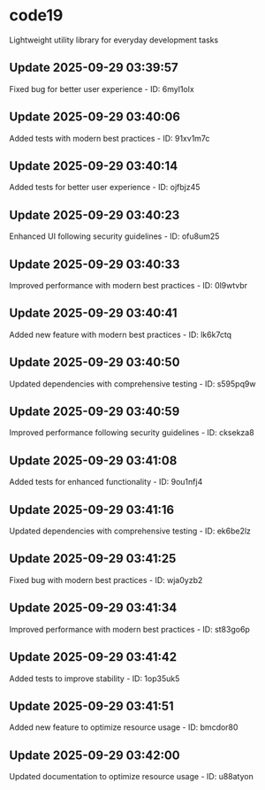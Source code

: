 # code19
Lightweight utility library for everyday development tasks

## Update 2025-09-29 03:39:57
Fixed bug for better user experience - ID: 6myl1olx


## Update 2025-09-29 03:40:06
Added tests with modern best practices - ID: 91xv1m7c


## Update 2025-09-29 03:40:14
Added tests for better user experience - ID: ojfbjz45


## Update 2025-09-29 03:40:23
Enhanced UI following security guidelines - ID: ofu8um25


## Update 2025-09-29 03:40:33
Improved performance with modern best practices - ID: 0l9wtvbr


## Update 2025-09-29 03:40:41
Added new feature with modern best practices - ID: lk6k7ctq


## Update 2025-09-29 03:40:50
Updated dependencies with comprehensive testing - ID: s595pq9w


## Update 2025-09-29 03:40:59
Improved performance following security guidelines - ID: cksekza8


## Update 2025-09-29 03:41:08
Added tests for enhanced functionality - ID: 9ou1nfj4


## Update 2025-09-29 03:41:16
Updated dependencies with comprehensive testing - ID: ek6be2lz


## Update 2025-09-29 03:41:25
Fixed bug with modern best practices - ID: wja0yzb2


## Update 2025-09-29 03:41:34
Improved performance with modern best practices - ID: st83go6p


## Update 2025-09-29 03:41:42
Added tests to improve stability - ID: 1op35uk5


## Update 2025-09-29 03:41:51
Added new feature to optimize resource usage - ID: bmcdor80


## Update 2025-09-29 03:42:00
Updated documentation to optimize resource usage - ID: u88atyon


